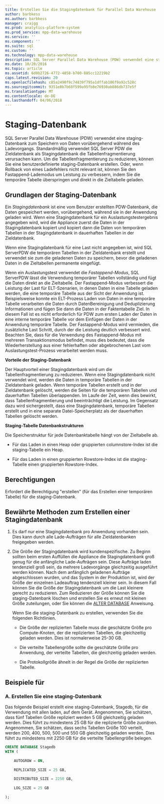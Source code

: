 ```yaml
---
title: Erstellen Sie die Stagingdatenbank für Parallel Data Warehouse
author: barbkess
ms.author: barbkess
manager: craigg
ms.prod: analytics-platform-system
ms.prod_service: mpp-data-warehouse
ms.service: ''
ms.component: ''
ms.suite: sql
ms.custom: ''
ms.technology: mpp-data-warehouse
description: SQL Server Parallel Data Warehouse (PDW) verwendet eine staging-Datenbank zum Speichern von Daten vorübergehend während des Ladevorgangs.
ms.date: 10/20/2016
ms.topic: article
ms.assetid: 6d0b2726-4772-4858-b700-885cc12219b2
caps.latest.revision: 20
ms.openlocfilehash: c85a2490f9c74839f795a1dffab106f9a92c528c
ms.sourcegitcommit: 9351e8b7b68f599a95fb8e76930ab886db737e5f
ms.translationtype: MT
ms.contentlocale: de-DE
ms.lasthandoff: 04/06/2018
---
```

# <a name="staging-database"></a>Staging-Datenbank 
SQL Server Parallel Data Warehouse (PDW) verwendet eine staging-Datenbank zum Speichern von Daten vorübergehend während des Ladevorgangs. Standardmäßig verwendet SQL Server PDW die Zieldatenbank als Stagingdatenbank die Tabellenfragmentierung verursachen kann. Um die Tabellenfragmentierung zu reduzieren, können Sie eine benutzerdefinierte staging-Datenbank erstellen. Oder, wenn Rollback von eines Ladefehlers nicht relevant ist, können Sie den Fastappend-Lademodus um Leistung zu verbessern, indem Sie die temporäre Tabelle überspringen und direkt in die Zieltabelle geladen.  
  
## <a name="StagingDatabase"></a>Grundlagen der Staging-Datenbank  
Ein *Stagingdatenbank* ist eine vom Benutzer erstellten PDW-Datenbank, die Daten gespeichert werden, vorübergehend, während sie in der Anwendung geladen wird. Wenn eine Stagingdatenbank für ein Auslastungstestergebnis angegeben wird, wird die Appliance zuerst die Daten in der Stagingdatenbank kopiert und kopiert dann die Daten von temporären Tabellen in der Stagingdatenbank in dauerhaften Tabellen in der Zieldatenbank.  
  
Wenn eine Stagingdatenbank für eine Last nicht angegeben ist, wird SQL ServerPDW die temporären Tabellen in der Zieldatenbank erstellt und verwendet sie zum die geladenen Daten zu speichern, bevor die geladenen Daten in die Zieltabellen permanente eingefügt.  
  
Wenn ein Auslastungstest verwendet die *Fastappend-Modus*, SQL ServerPDW lässt die Verwendung temporärer Tabellen vollständig und fügt die Daten direkt an die Zieltabelle. Der Fastappend-Modus verbessert die Leistung der Last für ELT-Szenarien, in denen Daten in eine Tabelle geladen werden, die eine temporäre Tabelle aus der Sicht der Anwendung ist. Beispielsweise konnte ein ELT-Prozess Laden von Daten in eine temporäre Tabelle verarbeiten die Daten durch DatenBereinigung und Deduplizierung Informationen und fügen Sie dann die Daten in der Faktentabelle Ziel. In diesem Fall ist es nicht erforderlich für PDW zum ersten Laden der Daten in eine interne temporäre Tabelle vor dem Einfügen der Daten in der Anwendung temporäre Tabelle. Der Fastappend-Modus wird vermieden, die zusätzliche Last Schritt, durch der die Leistung deutlich verbessert wird. Beachten Sie, dass für die Verwendung des Fastappend-Modus mit mehreren Transaktionsmodus befindet, muss dies bedeutet, dass die Wiederherstellung aus einer fehlerhaften oder abgebrochenen Last vom Auslastungstest-Prozess verarbeitet werden muss.  
  
**Vorteile der Staging-Datenbank**  
  
Der Hauptvorteil einer Stagingdatenbank wird um die Tabellenfragmentierung zu reduzieren. Wenn eine Stagingdatenbank nicht verwendet wird, werden die Daten in temporäre Tabellen in der Zieldatenbank geladen. Wenn temporäre Tabellen erstellt und in der Zieldatenbank gelöscht, werden die Seiten für die temporären Tabellen und dauerhaften Tabellen überlappenden. Im Laufe der Zeit, wenn dies bewirkt, dass Tabellenfragmentierung und beeinträchtigt die Leistung. Im Gegensatz dazu wird sichergestellt, dass eine Stagingdatenbank, temporäre Tabellen erstellt und in eine separate Datei-Speicherplatz als der dauerhaften Tabellen gelöscht werden.  
  
**Staging-Tabelle Datenbankstrukturen**  
  
Die Speicherstruktur für jede Datenbanktabelle hängt von der Zieltabelle ab.  
  
-   Für das Laden in einen Heap oder gruppierten columnstore-Index ist die staging-Tabelle ein Heap.  
  
-   Für das Laden in einen gruppierten Rowstore-Index ist die staging-Tabelle einen gruppierten Rowstore-Index.  
  
## <a name="Permissions"></a>Berechtigungen  
Erfordert die Berechtigung "erstellen" (für das Erstellen einer temporären Tabelle) für die staging-Datenbank. 

<!-- MISSING LINKS

For more information, see [Grant Permissions to load data](grant-permissions-to-load-data.md).  

-->
  
## <a name="CreatingStagingDatabase"></a>Bewährte Methoden zum Erstellen einer Stagingdatenbank  
  
1.  Es darf nur eine Stagingdatenbank pro Anwendung vorhanden sein. Dies kann durch alle Lade-Aufträgen für alle Zieldatenbanken freigegeben werden.  
  
2.  Die Größe der Stagingdatenbank wird kundenspezifische. Zu Beginn sollten beim ersten Auffüllen die Appliance die Stagingdatenbank groß genug für die anfängliche Lade-Aufträgen sein. Diese Aufträge laden tendenziell groß sein, da mehrere Ladevorgänge gleichzeitig ausgeführt werden können. Nach dem anfänglich geladenen Aufträge abgeschlossen wurden, und das System in der Produktion ist, wird der Größe der einzelnen Ladeauftrag tendenziell kleiner sein. In diesem Fall können Sie die Größe der Stagingdatenbank um die Last kleinere gerecht zu reduzieren. Zum Reduzieren der Größe können Sie die staging-Datenbank löschen und erstellen Sie es erneut mit kleinen Größe zuteilungen, oder Sie können die [ALTER DATABASE](../t-sql/statements/alter-database-parallel-data-warehouse.md) Anweisung.  
  
    Wenn Sie die staging-Datenbank zu erstellen, verwenden Sie die folgenden Richtlinien.  
  
    -   Die Größe der replizierten Tabelle muss die geschätzte Größe pro Compute-Knoten, der die replizierten Tabellen, die gleichzeitig geladen werden. Dies ist normalerweise 25-30 GB.  
  
    -   Die verteilte Tabellengröße sollte die geschätzte Größe pro Anwendung, der verteilte Tabellen, die gleichzeitig geladen werden.  
  
    -   Die Protokollgröße ähnelt in der Regel die Größe der replizierten Tabelle.  
  
## <a name="Examples"></a>Beispiele für  
  
### <a name="a-create-a-staging-database"></a>A. Erstellen Sie eine staging-Datenbank 
Das folgende Beispiel erstellt eine staging-Datenbank, Stagedb, für die Verwendung mit allen laden, auf dem Gerät. Angenommen, Sie schätzen, dass fünf Tabellen Größe repliziert werden 5 GB gleichzeitig geladen werden. Dies führt zu mindestens 25 GB für die replizierte Größe zuordnen. Angenommen, Sie schätzen, dass sechs Tabellen Größe 100 verteilt, werden 200, 400, 500, 500 und 550 GB gleichzeitig geladen werden. Dies führt zu mindestens mit 2250 GB für die verteilte Tabellengröße belegen.  
  
```sql  
CREATE DATABASE Stagedb  
WITH (  
  
    AUTOGROW = ON,  
  
    REPLICATED_SIZE = 25 GB,  
  
    DISTRIBUTED_SIZE = 2250 GB,  
  
    LOG_SIZE = 25 GB  
  
);  
```  

<!-- MISSING LINKS
 
## See Also  
[Common metadata query examples](metadata-query-examples.md)  

-->
  
